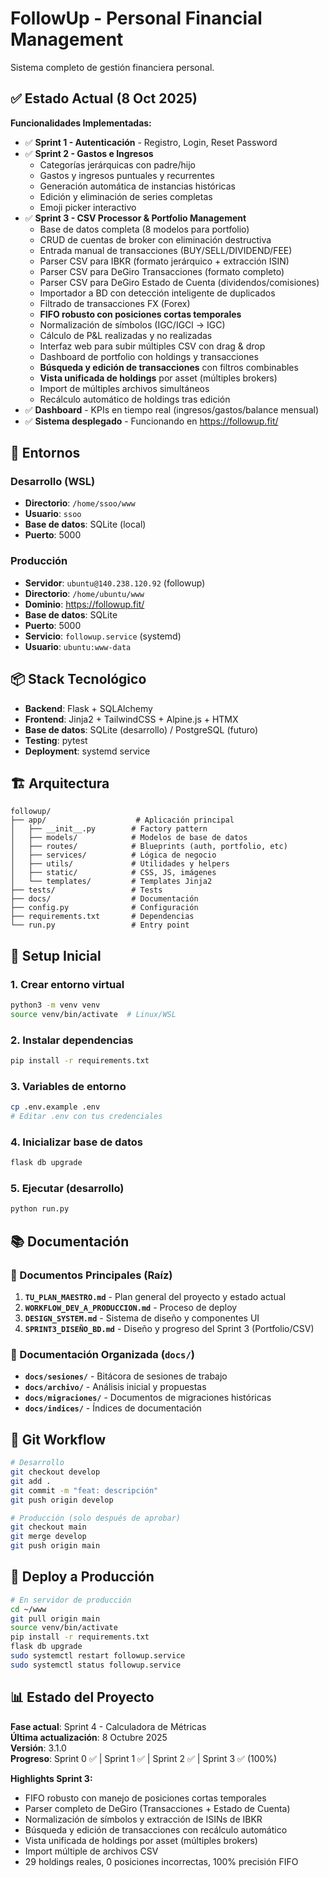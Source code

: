 # FollowUp - Personal Financial Management

Sistema completo de gestión financiera personal.

## ✅ Estado Actual (8 Oct 2025)

**Funcionalidades Implementadas:**
- ✅ **Sprint 1 - Autenticación** - Registro, Login, Reset Password
- ✅ **Sprint 2 - Gastos e Ingresos** 
  - Categorías jerárquicas con padre/hijo
  - Gastos y ingresos puntuales y recurrentes
  - Generación automática de instancias históricas
  - Edición y eliminación de series completas
  - Emoji picker interactivo
- ✅ **Sprint 3 - CSV Processor & Portfolio Management** 
  - Base de datos completa (8 modelos para portfolio)
  - CRUD de cuentas de broker con eliminación destructiva
  - Entrada manual de transacciones (BUY/SELL/DIVIDEND/FEE)
  - Parser CSV para IBKR (formato jerárquico + extracción ISIN)
  - Parser CSV para DeGiro Transacciones (formato completo)
  - Parser CSV para DeGiro Estado de Cuenta (dividendos/comisiones)
  - Importador a BD con detección inteligente de duplicados
  - Filtrado de transacciones FX (Forex)
  - **FIFO robusto con posiciones cortas temporales**
  - Normalización de símbolos (IGC/IGCl → IGC)
  - Cálculo de P&L realizadas y no realizadas
  - Interfaz web para subir múltiples CSV con drag & drop
  - Dashboard de portfolio con holdings y transacciones
  - **Búsqueda y edición de transacciones** con filtros combinables
  - **Vista unificada de holdings** por asset (múltiples brokers)
  - Import de múltiples archivos simultáneos
  - Recálculo automático de holdings tras edición
- ✅ **Dashboard** - KPIs en tiempo real (ingresos/gastos/balance mensual)
- ✅ **Sistema desplegado** - Funcionando en https://followup.fit/

## 🚀 Entornos

### Desarrollo (WSL)
- **Directorio**: `/home/ssoo/www`
- **Usuario**: `ssoo`
- **Base de datos**: SQLite (local)
- **Puerto**: 5000

### Producción
- **Servidor**: `ubuntu@140.238.120.92` (followup)
- **Directorio**: `/home/ubuntu/www`
- **Dominio**: https://followup.fit/
- **Base de datos**: SQLite
- **Puerto**: 5000
- **Servicio**: `followup.service` (systemd)
- **Usuario**: `ubuntu:www-data`

## 📦 Stack Tecnológico

- **Backend**: Flask + SQLAlchemy
- **Frontend**: Jinja2 + TailwindCSS + Alpine.js + HTMX
- **Base de datos**: SQLite (desarrollo) / PostgreSQL (futuro)
- **Testing**: pytest
- **Deployment**: systemd service

## 🏗️ Arquitectura

```
followup/
├── app/                    # Aplicación principal
│   ├── __init__.py        # Factory pattern
│   ├── models/            # Modelos de base de datos
│   ├── routes/            # Blueprints (auth, portfolio, etc)
│   ├── services/          # Lógica de negocio
│   ├── utils/             # Utilidades y helpers
│   ├── static/            # CSS, JS, imágenes
│   └── templates/         # Templates Jinja2
├── tests/                 # Tests
├── docs/                  # Documentación
├── config.py              # Configuración
├── requirements.txt       # Dependencias
└── run.py                 # Entry point
```

## 🔧 Setup Inicial

### 1. Crear entorno virtual
```bash
python3 -m venv venv
source venv/bin/activate  # Linux/WSL
```

### 2. Instalar dependencias
```bash
pip install -r requirements.txt
```

### 3. Variables de entorno
```bash
cp .env.example .env
# Editar .env con tus credenciales
```

### 4. Inicializar base de datos
```bash
flask db upgrade
```

### 5. Ejecutar (desarrollo)
```bash
python run.py
```

## 📚 Documentación

### 📄 Documentos Principales (Raíz)

1. **`TU_PLAN_MAESTRO.md`** - Plan general del proyecto y estado actual
2. **`WORKFLOW_DEV_A_PRODUCCION.md`** - Proceso de deploy
3. **`DESIGN_SYSTEM.md`** - Sistema de diseño y componentes UI
4. **`SPRINT3_DISEÑO_BD.md`** - Diseño y progreso del Sprint 3 (Portfolio/CSV)

### 📁 Documentación Organizada (`docs/`)

- **`docs/sesiones/`** - Bitácora de sesiones de trabajo
- **`docs/archivo/`** - Análisis inicial y propuestas
- **`docs/migraciones/`** - Documentos de migraciones históricas
- **`docs/indices/`** - Índices de documentación

## 📝 Git Workflow

```bash
# Desarrollo
git checkout develop
git add .
git commit -m "feat: descripción"
git push origin develop

# Producción (solo después de aprobar)
git checkout main
git merge develop
git push origin main
```

## 🚢 Deploy a Producción

```bash
# En servidor de producción
cd ~/www
git pull origin main
source venv/bin/activate
pip install -r requirements.txt
flask db upgrade
sudo systemctl restart followup.service
sudo systemctl status followup.service
```

## 📊 Estado del Proyecto

**Fase actual**: Sprint 4 - Calculadora de Métricas  
**Última actualización**: 8 Octubre 2025  
**Versión**: 3.1.0  
**Progreso**: Sprint 0 ✅ | Sprint 1 ✅ | Sprint 2 ✅ | Sprint 3 ✅ (100%)

**Highlights Sprint 3:**
- FIFO robusto con manejo de posiciones cortas temporales
- Parser completo de DeGiro (Transacciones + Estado de Cuenta)
- Normalización de símbolos y extracción de ISINs de IBKR
- Búsqueda y edición de transacciones con recálculo automático
- Vista unificada de holdings por asset (múltiples brokers)
- Import múltiple de archivos CSV
- 29 holdings reales, 0 posiciones incorrectas, 100% precisión FIFO

